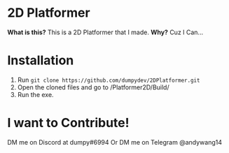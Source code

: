 # 2D Platformer
**What is this?**
This is a 2D Platformer that I made.
**Why?**
Cuz I Can...
# Installation
1. Run ```git clone https://github.com/dumpydev/2DPlatformer.git```
2. Open the cloned files and go to /Platformer2D/Build/
3. Run the exe.

# I want to Contribute!
DM me on Discord at dumpy#6994
Or DM me on Telegram @andywang14
